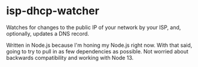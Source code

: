 # isp-dhcp-watcher
Watches for changes to the public IP of your network by your ISP, and, optionally, updates a DNS record. 

Written in Node.js because I'm honing my Node.js right now. With that said, going to try to pull in as few dependencies as possible. Not worried about backwards compatibility and working with Node 13.
